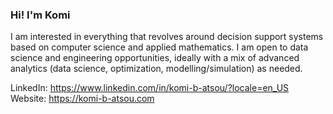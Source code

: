 ### Hi! I'm Komi

I am interested in everything that revolves around decision support systems based on computer science and applied mathematics. I am open to data science and engineering opportunities, ideally with a mix of advanced analytics (data science, optimization, modelling/simulation) as needed.

LinkedIn: https://www.linkedin.com/in/komi-b-atsou/?locale=en_US  
Website: https://komi-b-atsou.com

<!--
**KomiB-Atsou/KomiB-Atsou** is a ✨ _special_ ✨ repository because its `README.md` (this file) appears on your GitHub profile.

Here are some ideas to get you started:

- 🔭 I’m currently working on ...
- 🌱 I’m currently learning ...
- 👯 I’m looking to collaborate on ...
- 🤔 I’m looking for help with ...
- 💬 Ask me about ...
- 📫 How to reach me: ...
- 😄 Pronouns: ...
- ⚡ Fun fact: ...
-->
